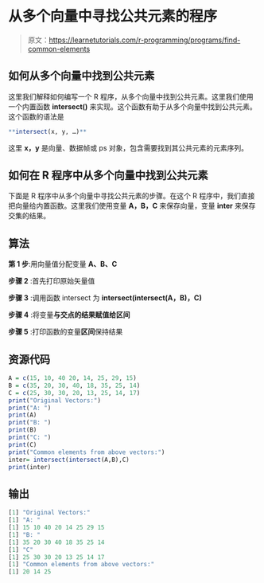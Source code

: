 # 从多个向量中寻找公共元素的程序

> 原文：<https://learnetutorials.com/r-programming/programs/find-common-elements>

## 如何从多个向量中找到公共元素

这里我们解释如何编写一个 R 程序，从多个向量中找到公共元素。这里我们使用一个内置函数 **intersect()** 来实现。这个函数有助于从多个向量中找到公共元素。这个函数的语法是

```r
**intersect(x, y, …)** 

```

这里 **x，y** 是向量、数据帧或 ps 对象，包含需要找到其公共元素的元素序列。

## 如何在 R 程序中从多个向量中找到公共元素

下面是 R 程序中从多个向量中寻找公共元素的步骤。在这个 R 程序中，我们直接把向量给内置函数。这里我们使用变量 **A，B，C** 来保存向量，变量 **inter** 来保存交集的结果。

## 算法

**第 1 步**:用向量值分配变量 **A、B、C**

**步骤 2** :首先打印原始矢量值

**步骤 3** :调用函数 intersect 为 **intersect(intersect(A，B)，C)**

**步骤 4** :将变量**与交点的结果赋值给区间**

**步骤 5** :打印函数的变量**区间**保持结果

## 资源代码

```r
A = c(15, 10, 40 20, 14, 25, 29, 15)
B = c(35, 20, 30, 40, 18, 35, 25, 14)
C = c(25, 30, 30, 20, 13, 25, 14, 17)
print("Original Vectors:")
print("A: ")
print(A)
print("B: ")
print(B)
print("C: ")
print(C)
print("Common elements from above vectors:")
inter= intersect(intersect(A,B),C)
print(inter)

```

## 输出

```r
[1] "Original Vectors:"
[1] "A: "
[1] 15 10 40 20 14 25 29 15
[1] "B: "
[1] 35 20 30 40 18 35 25 14
[1] "C"
[1] 25 30 30 20 13 25 14 17
[1] "Common elements from above vectors:"
[1] 20 14 25 
```